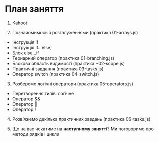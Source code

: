 # План заняття

1. Kahoot

2. Познайомимось з розгалуженнями (практика 01-arrays.js)

- Інструкція if
- Інструкція if...else,
- Блок else...if
- Тернарний оператор (практика 01-branching.js)
- Блокова область видимості (практика \*02-scope.js)
- Практичні завдання (практика 03-tasks.js)
- Оператор switch (практика 04-switch.js)

3. Розберемо логічні оператори (практика 05-operators.js)

- Перетворення типів: логічне
- Оператор &&
- Оператор ||
- Оператор !

4. Розв’яжемо декілька практичних завдань (практика 06-tasks.js)

5. Що на вас чекатиме на **наступному занятті**? Ми поговоримо про методи рядків
   і цикли
